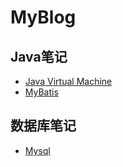 # MyBlog

## Java笔记

- [Java Virtual Machine](https://github.com/ZQ0815/MyBlog/tree/master/Java%20Virtual%20Machine/Java虚拟机内存结构.md)
- [MyBatis](https://github.com/ZQ0815/MyBlog/tree/master/MyBatis/MyBatis.md)
## 数据库笔记
- [Mysql](https://github.com/ZQ0815/MyBlog/tree/master/Mysql/Mysql.md)